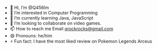 - 👋 Hi, I’m @Q456lm
- 👀 I’m interested in Computer Programming
- 🌱 I’m currently learning Java, JavaScript
- 💞️ I’m looking to collaborate on video games.
- 📫 How to reach me Email qrockrocks@gmail.com
- 😄 Pronouns: he/him
- ⚡ Fun fact: I have the most liked review on Pokemon Legends Arceus

<!---
Q456lm/Q456lm is a ✨ special ✨ repository because its `README.md` (this file) appears on your GitHub profile.
You can click the Preview link to take a look at your changes.
--->
